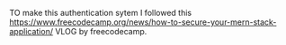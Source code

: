 TO make this authentication sytem I followed this <https://www.freecodecamp.org/news/how-to-secure-your-mern-stack-application/> VLOG by freecodecamp.
